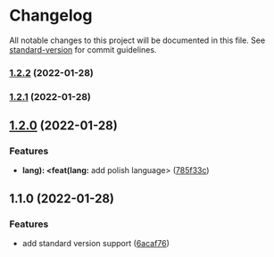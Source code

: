 # Changelog

All notable changes to this project will be documented in this file. See [standard-version](https://github.com/conventional-changelog/standard-version) for commit guidelines.

### [1.2.2](https://github.com/NAPRINAR/commitTest/compare/v1.2.1...v1.2.2) (2022-01-28)

### [1.2.1](https://github.com/NAPRINAR/commitTest/compare/v1.2.0...v1.2.1) (2022-01-28)

## [1.2.0](https://github.com/NAPRINAR/commitTest/compare/v1.1.0...v1.2.0) (2022-01-28)


### Features

* **lang): <feat(lang:** add polish language> ([785f33c](https://github.com/NAPRINAR/commitTest/commit/785f33c2bc5633591d4f9baa9eb43d7599e5e048))

## 1.1.0 (2022-01-28)


### Features

* add standard version support ([6acaf76](https://github.com/NAPRINAR/commitTest/commit/6acaf7664f9eec023aebd57879c8eb1dc137d1fe))

